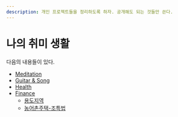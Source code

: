 ```yaml
---
description: 개인 프로젝트들을 정리하도록 하자. 공개해도 되는 것들만 쓴다.
---
```


# 나의 취미 생활

다음의 내용들이 있다.

* [Meditation](meditation.md)
* [Guitar & Song](mymusic.md)
* [Health]()
* [Finance](personal/finance.md)
  * [용도지역](personal/용도지역.md)
  * [농어촌주택-조특법](personal/조세특례제한법제99조의4-농어촌주택.md)


